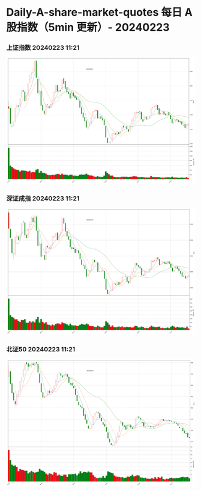 
# Daily-A-share-market-quotes 每日 A 股指数（5min 更新）- 20240223

### 上证指数 20240223 11:21
![](./fig/2024/2/20240223-sh000001.png)

### 深证成指 20240223 11:21
![](./fig/2024/2/20240223-sz399001.png)

### 北证50 20240223 11:21
![](./fig/2024/2/20240223-bj899050.png)
